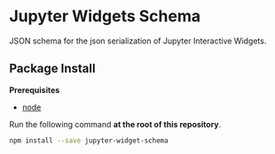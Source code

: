 Jupyter Widgets Schema
======================

JSON schema for the json serialization of Jupyter Interactive Widgets.

Package Install
---------------

**Prerequisites**
- [node](http://nodejs.org/)

Run the following command **at the root of this repository**.

```bash
npm install --save jupyter-widget-schema
```
